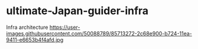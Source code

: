 # ultimate-Japan-guider-infra

Infra architecture
https://user-images.githubusercontent.com/50088789/85713272-2c68e900-b724-11ea-9411-e6653b4f4afd.jpg
